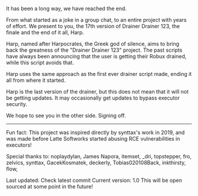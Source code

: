It has been a long way, we have reached the end.

From what started as a joke in a group chat, to an entire project with years of effort. We present to you, the 17th version of Drainer Drainer 123, the finale and the end of it all, Harp.

Harp, named after Harpocrates, the Greek god of silence, aims to bring back the greatness of the "Drainer Drainer 123" project. The past scripts have always been announcing that the user is getting their Robux drained, while this script avoids that. 

Harp uses the same approach as the first ever drainer script made, ending it all from where it started.

Harp is the last version of the drainer, but this does not mean that it will not be getting updates. It may occasionally get updates to bypass executor security.

We hope to see you in the other side. Signing off.

--------------------------------------------------

Fun fact: This project was inspired directly by synttax's work in 2019, and was made before Latte Softworks started abusing RCE vulnerabilities in executors!

Special thanks to:
noplaydylan, James Napora, itemset, _dri, topstepper, fro, zelvics, synttax, GacekKosmatek, deckerly, Tobias020108Back, inkthirsty, flow, 

Last updated: Check latest commit
Current version: 1.0
This will be open sourced at some point in the future!

